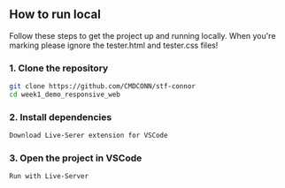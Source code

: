 ## How to run local

Follow these steps to get the project up and running locally.
When you're marking please ignore the tester.html and tester.css files!

### 1. Clone the repository

```bash
git clone https://github.com/CMDCONN/stf-connor
cd week1_demo_responsive_web
```

### 2. Install dependencies

```bash
Download Live-Serer extension for VSCode
```

### 3. Open the project in VSCode

```bash
Run with Live-Server
```